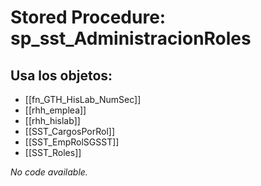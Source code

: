 # Stored Procedure: sp_sst_AdministracionRoles

## Usa los objetos:
- [[fn_GTH_HisLab_NumSec]]
- [[rhh_emplea]]
- [[rhh_hislab]]
- [[SST_CargosPorRol]]
- [[SST_EmpRolSGSST]]
- [[SST_Roles]]

*No code available.*
